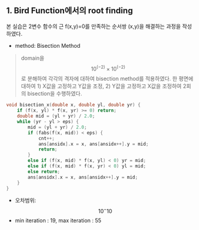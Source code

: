 ## 1. Bird Function에서의 root finding

본 실습은 2변수 함수의 근 f(x,y)=0를 만족하는 순서쌍 (x,y)을 해결하는 과정을 작성하였다.

* method: Bisection Method
>   domain을 $$10^(-2) \times 10^(-2)$$로 분해하여 각각의 격자에 대하여 bisection method를 적용하였다.
>   한 평면에 대하여 1) X값을 고정하고 Y값을 조정, 2) Y값을 고정하고 X값을 조정하여 2회의 bisection을 수행하였다.
```c
void bisection_x(double x, double yl, double yr) {
	if (f(x, yl) * f(x, yr) >= 0) return;
	double mid = (yl + yr) / 2.0;
	while (yr - yl > eps) {
		mid = (yl + yr) / 2.0;
		if (fabs(f(x, mid)) < eps) {
			cnt++;
			ans[ansidx].x = x, ans[ansidx++].y = mid;
			return;
		}
		else if (f(x, mid) * f(x, yl) < 0) yr = mid;
		else if (f(x, mid) * f(x, yr) < 0) yl = mid;
		else return;
		ans[ansidx].x = x, ans[ansidx++].y = mid;
	}
}
```
* 오차범위: $$10^-10$$
* min iteration : 19, max iteration : 55
